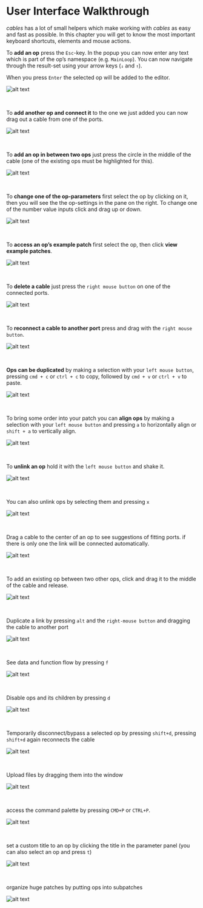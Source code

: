 # User Interface Walkthrough

*cables* has a lot of small helpers which make working with *cables* as easy and fast as possible. In this chapter you will get to know the most important keyboard shortcuts, elements and mouse actions.  

To **add an op** press the `Esc`-key. In the popup you can now enter any text which is part of the op’s namespace (e.g. `MainLoop`). You can now navigate through the result-set using your arrow keys (`↓` and `↑`).  

When you press `Enter` the selected op will be added to the editor.     

![alt text](video/a_add_op_new.gif)

<br />


To **add another op and connect it** to the one we just added you can now drag out a cable from one of the ports.  

![alt text](video/b_add_op_and_connect_it_new.gif)


<br />


To **add an op in between two ops** just press the circle in the middle of the cable (one of the existing ops must be highlighted for this).  

![alt text](video/c_add_op_between_other_ops.gif)


<br />


To **change one of the op-parameters** first select the op by clicking on it, then you will see the the op-settings in the pane on the right. To change one of the number value inputs click and drag up or down.

![alt text](video/d_change_op_parameter.gif)

<br />



To **access an op’s example patch** first select the op, then click **view example patches**.

![alt text](video/e_view_example_patch.gif)


<br />



To **delete a cable** just press the `right mouse button` on one of the connected ports.

![alt text](video/f_delete_link.gif)


<br />


To **reconnect a cable to another port** press and drag with the `right mouse button`.

![alt text](video/g_reconnect_link.gif)


<br />


**Ops can be duplicated** by making a selection with your `left mouse button`, pressing `cmd + c` or `ctrl + c` to copy, followed by `cmd + v` or `ctrl + v` to paste.  

![alt text](video/h_copy_paste_op.gif)


<br />


To bring some order into your patch you can **align ops** by making a selection with your `left mouse button` and pressing `a` to horizontally align or `shift + a` to vertically align.   


![alt text](video/i_align_ops.gif)


<br />


To **unlink an op** hold it with the `left mouse button` and shake it.  

![alt text](video/j_disconnect_by_shaking.gif)


<br />

You can also unlink ops by selecting them and pressing `x`

![alt text](video/k_disconnect_with_x_key.gif)


<br />


Drag a cable to the center of an op to see suggestions of fitting ports. if there is only one the link will be connected automatically.


![alt text](video/l_connect_with_drag_to_center.gif)


<br />


To add an existing op between two other ops, click and drag it to the middle of the cable and release.


![alt text](video/m_add_existing_op_between.gif)

<br />


Duplicate a link by pressing `alt` and the `right-mouse button` and dragging the cable to another port

![alt text](video/n_duplicate_link.gif)

<br />


See data and function flow by pressing `f`

![alt text](video/o_op_flow_with_f_key.gif)


<br />


Disable ops and its children by pressing `d`


![alt text](video/p_disable_ops_with_d_key.gif	)


<br />


Temporarily disconnect/bypass a selected op by pressing `shift+d`, pressing `shift+d` again reconnects the cable

![alt text](video/q_disable_op_with_shift_and_d_key.gif)


<br />


Upload files by dragging them into the window

![alt text](video/r_add_file_drag_and_drop.gif)



<br />


access the command palette by pressing `CMD+P` or `CTRL+P`. 

![alt text](video/s_command_palette_ctrl_and_p.gif)


<br />


set a custom title to an op by clicking the title in the parameter panel (you can also select an op and press `t`)

![alt text](video/t_change_op_title.gif)


<br />





organize huge patches by putting ops into subpatches


![alt text](video/u_create_subpatch.gif)

<br />

